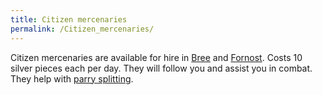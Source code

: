 ```yaml
---
title: Citizen mercenaries
permalink: /Citizen_mercenaries/
---
```


Citizen mercenaries are available for hire in [Bree](Bree "wikilink")
and [Fornost](Fornost "wikilink"). Costs 10 silver pieces each per day.
They will follow you and assist you in combat. They help with [parry
splitting](parry_splitting "wikilink").